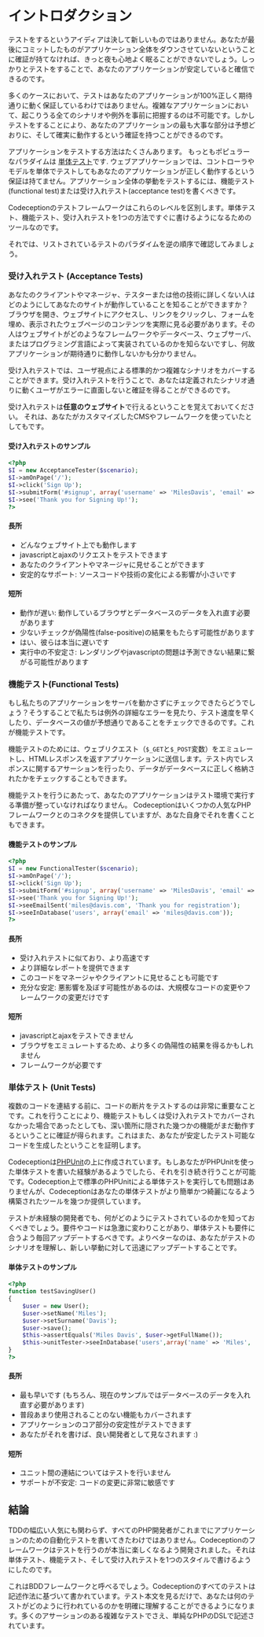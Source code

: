# イントロダクション

テストをするというアイディアは決して新しいものではありません。あなたが最後にコミットしたものがアプリケーション全体をダウンさせていないということに確証が持てなければ、きっと夜も心地よく眠ることができないでしょう。しっかりとテストをすることで、あなたのアプリケーションが安定していると確信できるのです。

多くのケースにおいて、テストはあなたのアプリケーションが100%正しく期待通りに動く保証しているわけではありません。複雑なアプリケーションにおいて、起こりうる全てのシナリオや例外を事前に把握するのは不可能です。しかしテストをすることにより、あなたのアプリケーションの最も大事な部分は予想どおりに、そして確実に動作するという確証を持つことができるのです。

アプリケーションをテストする方法はたくさんあります。
もっともポピュラーなパラダイムは [単体テスト](http://ja.wikipedia.org/wiki/単体テスト)です.
ウェブアプリケーションでは、コントローラやモデルを単体でテストしてもあなたのアプリケーションが正しく動作するという保証は持てません。アプリケーション全体の挙動をテストするには、機能テスト(functional test)または受け入れテスト(acceptance test)を書くべきです。

Codeceptionのテストフレームワークはこれらのレベルを区別します。単体テスト、機能テスト、受け入れテストを1つの方法ですぐに書けるようになるためのツールなのです。

それでは、リストされているテストのパラダイムを逆の順序で確認してみましょう。

### 受け入れテスト (Acceptance Tests)

あなたのクライアントやマネージャ、テスターまたは他の技術に詳しくない人はどのようにしてあなたのサイトが動作していることを知ることができますか？ ブラウザを開き、ウェブサイトにアクセスし、リンクをクリックし、フォームを埋め、表示されたウェブページのコンテンツを実際に見る必要があります。その人はウェブサイトがどのようなフレームワークやデータベース、ウェブサーバ、またはプログラミング言語によって実装されているのかを知らないですし、何故アプリケーションが期待通りに動作しないかも分かりません。

受け入れテストでは、ユーザ視点による標準的かつ複雑なシナリオをカバーすることができます。受け入れテストを行うことで、あなたは定義されたシナリオ通りに動くユーザがエラーに直面しないと確証を得ることができるのです。

受け入れテストは**任意のウェブサイト**で行えるということを覚えておいてください。
それは、あなたがカスタマイズしたCMSやフレームワークを使っていたとしてもです。

#### 受け入れテストのサンプル

```php
<?php
$I = new AcceptanceTester($scenario);
$I->amOnPage('/');
$I->click('Sign Up');
$I->submitForm('#signup', array('username' => 'MilesDavis', 'email' => 'miles@davis.com'));
$I->see('Thank you for Signing Up!');
?>
```

#### 長所

* どんなウェブサイト上でも動作します
* javascriptとajaxのリクエストをテストできます
* あなたのクライアントやマネージャに見せることができます
* 安定的なサポート: ソースコードや技術の変化による影響が小さいです

#### 短所

* 動作が遅い: 動作しているブラウザとデータベースのデータを入れ直す必要があります
* 少ないチェックが偽陽性(false-positive)の結果をもたらす可能性があります
* はい、彼らは本当に遅いです
* 実行中の不安定さ: レンダリングやjavascriptの問題は予測できない結果に繋がる可能性があります


### 機能テスト(Functional Tests)

もし私たちのアプリケーションをサーバを動かさずにチェックできたらどうでしょう？そうすることで私たちは例外の詳細なエラーを見たり、テスト速度を早くしたり、データベースの値が予想通りであることをチェックできるのです。これが機能テストです。

機能テストのためには、ウェブリクエスト（`$_GET`と`$_POST`変数）をエミュレートし、HTMLレスポンスを返すアプリケーションに送信します。テスト内でレスポンスに関するアサーションを行ったり、データがデータベースに正しく格納されたかをチェックすることもできます。

機能テストを行うにあたって、あなたのアプリケーションはテスト環境で実行する準備が整っていなければなりません。
Codeceptionはいくつかの人気なPHPフレームワークとのコネクタを提供していますが、あなた自身でそれを書くこともできます。

#### 機能テストのサンプル

```php
<?php
$I = new FunctionalTester($scenario);
$I->amOnPage('/');
$I->click('Sign Up');
$I->submitForm('#signup', array('username' => 'MilesDavis', 'email' => 'miles@davis.com'));
$I->see('Thank you for Signing Up!');
$I->seeEmailSent('miles@davis.com', 'Thank you for registration');
$I->seeInDatabase('users', array('email' => 'miles@davis.com'));
?>
```

#### 長所

* 受け入れテストに似ており、より高速です
* より詳細なレポートを提供できます
* このコードをマネージャやクライアントに見せることも可能です
* 充分な安定: 悪影響を及ぼす可能性があるのは、大規模なコードの変更やフレームワークの変更だけです

#### 短所

* javascriptとajaxをテストできません
* ブラウザをエミュレートするため、より多くの偽陽性の結果を得るかもしれません
* フレームワークが必要です

### 単体テスト (Unit Tests)

複数のコードを連結する前に、コードの断片をテストするのは非常に重要なことです。これを行うことにより、機能テストもしくは受け入れテストでカバーされなかった場合であったとしても、深い箇所に隠された幾つかの機能がまだ動作するということに確証が得られます。これはまた、あなたが安定したテスト可能なコードを生成したということを証明します。

Codeceptionは[PHPUnit](http://www.phpunit.de/)の上に作成されています。もしあなたがPHPUnitを使った単体テストを書いた経験があるようでしたら、それを引き続き行うことが可能です。Codeception上で標準のPHPUnitによる単体テストを実行しても問題はありませんが、Codeceptionはあなたの単体テストがより簡単かつ綺麗になるよう構築されたツールを幾つか提供しています。

テストが未経験の開発者でも、何がどのようにテストされているのかを知っておくべきでしょう。要件やコードは急激に変わりことがあり、単体テストも要件に合うよう毎回アップデートするべきです。よりベターなのは、あなたがテストのシナリオを理解し、新しい挙動に対して迅速にアップデートすることです。

#### 単体テストのサンプル

```php
<?php
function testSavingUser()
{
    $user = new User();
    $user->setName('Miles');
    $user->setSurname('Davis');
    $user->save();
    $this->assertEquals('Miles Davis', $user->getFullName());
    $this->unitTester->seeInDatabase('users',array('name' => 'Miles', 'surname' => 'Davis'));
}
?>
```

#### 長所

* 最も早いです (もちろん、現在のサンプルではデータベースのデータを入れ直す必要があります)
* 普段あまり使用されることのない機能もカバーされます
* アプリケーションのコア部分の安定性がテストできます
* あなたがそれを書けば、良い開発者として見なされます :)

#### 短所

* ユニット間の連結についてはテストを行いません
* サポートが不安定: コードの変更に非常に敏感です

## 結論

TDDの幅広い人気にも関わらず、すべてのPHP開発者がこれまでにアプリケーションのための自動化テストを書いてきたわけではありません。Codeceptionのフレームワークはテストを行うのが本当に楽しくなるよう開発されました。それは単体テスト、機能テスト、そして受け入れテストを1つのスタイルで書けるようにしたのです。

これはBDDフレームワークと呼べるでしょう。Codeceptionのすべてのテストは記述作法に基づいて書かれています。テスト本文を見るだけで、あなたは何のテストがどのように行われているのかを明確に理解することができるようになります。多くのアサーションのある複雑なテストでさえ、単純なPHPのDSLで記述されています。

